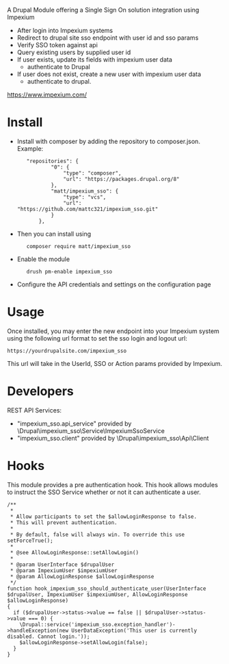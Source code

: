 A Drupal Module offering a Single Sign On solution integration using Impexium

- After login into Impexium systems
- Redirect to drupal site sso endpoint with user id and sso params
- Verify SSO token against api
- Query existing users by supplied user id
- If user exists, update its fields with impexium user data
  - authenticate to Drupal
- If user does not exist, create a new user with impexium user data
  - authenticate to drupal.

https://www.impexium.com/

# Install
- Install with composer by adding the repository to composer.json. Example:

         "repositories": {
                 "0": {
                     "type": "composer",
                     "url": "https://packages.drupal.org/8"
                 },
                 "matt/impexium_sso": {
                     "type": "vcs",
                     "url": "https://github.com/mattc321/impexium_sso.git"
                 }
             },
             
- Then you can install using 

         composer require matt/impexium_sso
         
- Enable the module

         drush pm-enable impexium_sso
         
- Configure the API credentials and settings on the configuration page

# Usage

Once installed, you may enter the new endpoint into your Impexium system using the following url format to set the sso login and logout url:

    https://yourdrupalsite.com/impexium_sso

This url will take in the UserId, SSO or Action params provided by Impexium.

# Developers

REST API Services:
- "impexium_sso.api_service" provided by \Drupal\impexium_sso\Service\ImpexiumSsoService
- "impexium_sso.client" provided by \Drupal\impexium_sso\Api\Client


# Hooks

This module provides a pre authentication hook. This hook allows modules to 
instruct the SSO Service whether or not it can authenticate a user.

```
/**
 *
 * Allow participants to set the $allowLoginResponse to false.
 * This will prevent authentication.
 *
 * By default, false will always win. To override this use setForceTrue();
 *
 * @see AllowLoginResponse::setAllowLogin()
 *
 * @param UserInterface $drupalUser
 * @param ImpexiumUser $impexiumUser
 * @param AllowLoginResponse $allowLoginResponse
 */
function hook_impexium_sso_should_authenticate_user(UserInterface $drupalUser, ImpexiumUser $impexiumUser, AllowLoginResponse $allowLoginResponse)
{
  if ($drupalUser->status->value == false || $drupalUser->status->value === 0) {
    \Drupal::service('impexium_sso.exception_handler')->handleException(new UserDataException('This user is currently disabled. Cannot login.'));
    $allowLoginResponse->setAllowLogin(false);
  }
}
```
